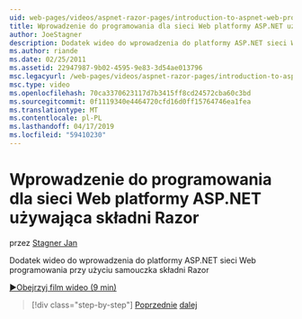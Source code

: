 ```yaml
---
uid: web-pages/videos/aspnet-razor-pages/introduction-to-aspnet-web-programming-using-the-razor-syntax
title: Wprowadzenie do programowania dla sieci Web platformy ASP.NET używająca składni Razor | Dokumentacja firmy Microsoft
author: JoeStagner
description: Dodatek wideo do wprowadzenia do platformy ASP.NET sieci Web programowania przy użyciu samouczka składni Razor
ms.author: riande
ms.date: 02/25/2011
ms.assetid: 22947987-9b02-4595-9e83-3d54ae013796
msc.legacyurl: /web-pages/videos/aspnet-razor-pages/introduction-to-aspnet-web-programming-using-the-razor-syntax
msc.type: video
ms.openlocfilehash: 70ca3370623117d7b3415ff8cd24572cba60c3bd
ms.sourcegitcommit: 0f1119340e4464720cfd16d0ff15764746ea1fea
ms.translationtype: MT
ms.contentlocale: pl-PL
ms.lasthandoff: 04/17/2019
ms.locfileid: "59410230"
---
```

# <a name="introduction-to-aspnet-web-programming-using-the-razor-syntax"></a>Wprowadzenie do programowania dla sieci Web platformy ASP.NET używająca składni Razor

przez [Stagner Jan](https://github.com/JoeStagner)

Dodatek wideo do wprowadzenia do platformy ASP.NET sieci Web programowania przy użyciu samouczka składni Razor

[&#9654;Obejrzyj film wideo (9 min)](https://channel9.msdn.com/Blogs/ASP-NET-Site-Videos/introduction-to-aspnet-web-programming-using-the-razor-syntax)

> [!div class="step-by-step"]
> [Poprzednie](getting-started-with-webmatrix-and-aspnet-web-pages.md)
> [dalej](creating-a-consistent-look-part-1.md)
